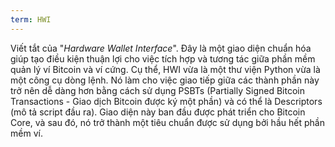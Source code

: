 ```yaml
---
term: HWI
---
```


Viết tắt của "*Hardware Wallet Interface*". Đây là một giao diện chuẩn hóa giúp tạo điều kiện thuận lợi cho việc tích hợp và tương tác giữa phần mềm quản lý ví Bitcoin và ví cứng. Cụ thể, HWI vừa là một thư viện Python vừa là một công cụ dòng lệnh. Nó làm cho việc giao tiếp giữa các thành phần này trở nên dễ dàng hơn bằng cách sử dụng PSBTs (Partially Signed Bitcoin Transactions - Giao dịch Bitcoin được ký một phần) và có thể là Descriptors (mô tả script đầu ra). Giao diện này ban đầu được phát triển cho Bitcoin Core, và sau đó, nó trở thành một tiêu chuẩn được sử dụng bởi hầu hết phần mềm ví.